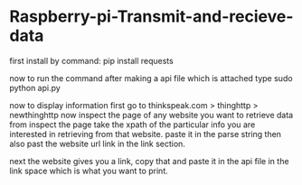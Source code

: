 # Raspberry-pi-Transmit-and-recieve-data

first install by command:
pip install requests

now to run the command after making a api file which is attached type
sudo python api.py

now to display information first go to thinkspeak.com > thinghttp > newthinghttp 
now inspect the page of any website you want to retrieve data from inspect the page take the xpath of the particular info you are interested in retrieving from that website.
paste it in the parse string then also past the website url link in the link section.

next the website gives you a link, copy that and paste it in the api file in the link space which is what you want to print.

